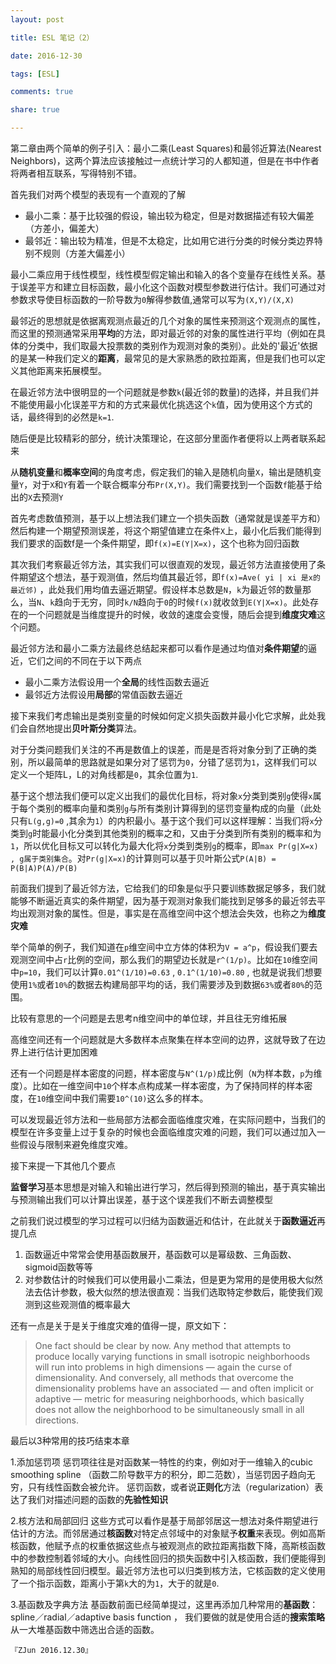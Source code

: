 ```yaml
---
layout: post

title: ESL 笔记（2）

date: 2016-12-30

tags: [ESL]

comments: true

share: true

---
```


第二章由两个简单的例子引入：最小二乘(Least Squares)和最邻近算法(Nearest Neighbors)，这两个算法应该接触过一点统计学习的人都知道，但是在书中作者将两者相互联系，写得特别不错。

首先我们对两个模型的表现有一个直观的了解

- 最小二乘：基于比较强的假设，输出较为稳定，但是对数据描述有较大偏差（方差小，偏差大）
- 最邻近：输出较为精准，但是不太稳定，比如用它进行分类的时候分类边界特别不规则（方差大偏差小）


最小二乘应用于线性模型，线性模型假定输出和输入的各个变量存在线性关系。基于误差平方和建立目标函数，最小化这个函数对模型参数进行估计。我们可通过对参数求导使目标函数的一阶导数为`0`解得参数值,通常可以写为`(X,Y)/(X,X)`

最邻近的思想就是依据离观测点最近的几个对象的属性来预测这个观测点的属性，而这里的预测通常采用**平均**的方法，即对最近邻的对象的属性进行平均（例如在具体的分类中，我们取最大投票数的类别作为观测对象的类别）。此处的'最近'依据的是某一种我们定义的**距离**，最常见的是大家熟悉的欧拉距离，但是我们也可以定义其他距离来拓展模型。

在最近邻方法中很明显的一个问题就是参数`k`(最近邻的数量)的选择，并且我们并不能使用最小化误差平方和的方式来最优化挑选这个`k`值，因为使用这个方式的话，最终得到的必然是`k=1`.

随后便是比较精彩的部分，统计决策理论，在这部分里面作者便将以上两者联系起来

从**随机变量**和**概率空间**的角度考虑，假定我们的输入是随机向量`X`，输出是随机变量`Y`，对于`X`和`Y`有着一个联合概率分布`Pr(X,Y)`。我们需要找到一个函数`f`能基于给出的`X`去预测`Y`

首先考虑数值预测，基于以上想法我们建立一个损失函数（通常就是误差平方和）然后构建一个期望预测误差，将这个期望值建立在条件`X`上，最小化后我们能得到我们要求的函数f是一个条件期望，即`f(x)=E(Y|X=x)`，这个也称为回归函数

其次我们考察最近邻方法，其实我们可以很直观的发现，最近邻方法直接使用了条件期望这个想法，基于观测值，然后均值其最近邻，即`f(x)=Ave( yi | xi 是x的最近邻)` ，此处我们用均值去逼近期望。假设样本总数是`N`，`k`为最近邻的数量那么，当`N`、`k`趋向于无穷，同时`k/N`趋向于`0`的时候`f(x)`就收敛到`E(Y|X=x)`。此处存在的一个问题就是当维度提升的时候，收敛的速度会变慢，随后会提到**维度灾难**这个问题。

最近邻方法和最小二乘方法最终总结起来都可以看作是通过均值对**条件期望**的逼近，它们之间的不同在于以下两点

- 最小二乘方法假设用一个**全局**的线性函数去逼近
- 最邻近方法假设用**局部**的常值函数去逼近

接下来我们考虑输出是类别变量的时候如何定义损失函数并最小化它求解，此处我们会自然地提出**贝叶斯分类**算法。

对于分类问题我们关注的不再是数值上的误差，而是是否将对象分到了正确的类别，所以最简单的思路就是如果分对了惩罚为`0`，分错了惩罚为`1`，这样我们可以定义一个矩阵L，L的对角线都是`0`，其余位置为`1`.

基于这个想法我们便可以定义出我们的最优化目标，将对象`x`分类到类别`g`使得`x`属于每个类别的概率向量和类别`g`与所有类别计算得到的惩罚变量构成的向量（此处只有`L(g,g)=0` ,其余为`1`）的内积最小。基于这个我们可以这样理解：当我们将`x`分类到`g`时能最小化分类到其他类别的概率之和，又由于分类到所有类别的概率和为`1`，所以优化目标又可以转化为最大化将`x`分类到类别`g`的概率，即`max Pr(g|X=x) , g属于类别集合`。对`Pr(g|X=x)`的计算则可以基于贝叶斯公式`P(A|B) = P(B|A)P(A)/P(B)`

前面我们提到了最近邻方法，它给我们的印象是似乎只要训练数据足够多，我们就能够不断逼近真实的条件期望，因为基于观测对象我们能找到足够多的最近邻去平均出观测对象的属性。但是，事实是在高维空间中这个想法会失效，也称之为**维度灾难**

举个简单的例子，我们知道在`p`维空间中立方体的体积为`V = a^p`，假设我们要去观测空间中占`r`比例的空间，那么我们的期望边长就是`r^(1/p)`。比如在`10`维空间中`p=10`，我们可以计算`0.01^(1/10)=0.63` , `0.1^(1/10)=0.80` , 也就是说我们想要使用`1%`或者`10%`的数据去构建局部平均的话，我们需要涉及到数据`63%`或者`80%`的范围。

比较有意思的一个问题是去思考n维空间中的单位球，并且往无穷维拓展

高维空间还有一个问题就是大多数样本点聚集在样本空间的边界，这就导致了在边界上进行估计更加困难

还有一个问题是样本密度的问题，样本密度与`N^(1/p)`成比例（`N`为样本数，`p`为维度）。比如在一维空间中`10`个样本点构成某一样本密度，为了保持同样的样本密度，在`10`维空间中我们需要`10^(10)`这么多的样本。

可以发现最近邻方法和一些局部方法都会面临维度灾难，在实际问题中，当我们的模型在许多变量上过于复杂的时候也会面临维度灾难的问题，我们可以通过加入一些假设与限制来避免维度灾难。

接下来提一下其他几个要点

**监督学习**基本思想是对输入和输出进行学习，然后得到预测的输出，基于真实输出与预测输出我们可以计算出误差，基于这个误差我们不断去调整模型

之前我们说过模型的学习过程可以归结为函数逼近和估计，在此就关于**函数逼近**再提几点
1. 函数逼近中常常会使用基函数展开，基函数可以是幂级数、三角函数、sigmoid函数等等
2. 对参数估计的时候我们可以使用最小二乘法，但是更为常用的是使用极大似然法去估计参数，极大似然的想法很直观：当我们选取特定参数后，能使我们观测到这些观测值的概率最大

还有一点是关于是关于维度灾难的值得一提，原文如下：

> One fact should be clear by now. Any method that attempts to produce locally varying functions in small isotropic neighborhoods will run into problems in high dimensions — again the curse of dimensionality. And conversely, all methods that overcome the dimensionality problems have an associated — and often implicit or adaptive — metric for measuring neighborhoods, which basically does not allow the neighborhood to be simultaneously small in all directions.

最后以3种常用的技巧结束本章

1.添加惩罚项
惩罚项往往是对函数某一特性的约束，例如对于一维输入的cubic smoothing spline （函数二阶导数平方的积分，即二范数），当惩罚因子趋向无穷，只有线性函数会被允许。
惩罚函数，或者说**正则化**方法（regularization）表达了我们对描述问题的函数的**先验性知识**

2.核方法和局部回归
这些方式可以看作是基于局部邻居这一想法对条件期望进行估计的方法。而邻居通过**核函数**对特定点邻域中的对象赋予**权重**来表现。例如高斯核函数，他赋予点的权重依据这些点与被观测点的欧拉距离指数下降，高斯核函数中的参数控制着邻域的大小。向线性回归的损失函数中引入核函数，我们便能得到熟知的局部线性回归模型。最近邻方法也可以归类到核方法，它核函数的定义使用了一个指示函数，距离小于第`k`大的为`1`，大于的就是`0`.

3.基函数及字典方法
基函数前面已经简单提过，这里再添加几种常用的**基函数**： spline／radial／adaptive basis function ， 我们要做的就是使用合适的**搜索策略**从一大堆基函数中筛选出合适的函数。

`『ZJun 2016.12.30』`